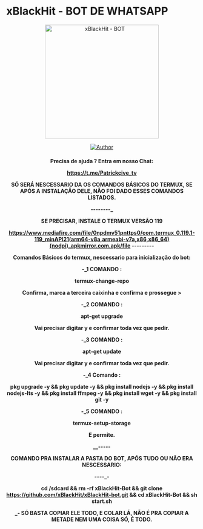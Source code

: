 # xBlackHit - BOT DE WHATSAPP
<div align="center">
<img src="https://i.postimg.cc/TYDmdzjw/Whats-App-Image-2023-01-04-at-09-24-00.jpg" alt="xBlackHit - BOT" width="300" />

</div>
<p align="center">
  <a href="https://github.com/xBlackHit/xBlackHit-bot.git"><img title="Author" src="https://img.shields.io/github/watchers/xBlackhit/xBlackHit-bot?style=social" /></a>
  <h4 align="center">

Precisa de ajuda ? Entra em nosso Chat: 

https://t.me/Patrickçive_tv


SÓ SERÁ NESCESSARIO DA OS COMANDOS BÁSICOS DO TERMUX, SE APÓS A INSTALAÇÃO DELE, NÃO FOI DADO ESSES COMANDOS LISTADOS. 

_-_-_-_-_-_-_-_-_

SE PRECISAR, INSTALE O TERMUX VERSÃO 119

https://www.mediafire.com/file/0npdmv51pnttps0/com.termux_0.119.1-119_minAPI21(arm64-v8a,armeabi-v7a,x86,x86_64)(nodpi)_apkmirror.com.apk/file
_-_-_-_-_-_-_-_-_-_

Comandos Básicos do termux, nescessario para inicialização do bot:


-_1 COMANDO :

termux-change-repo 

Confirma, marca a terceira caixinha e confirma e prossegue > 

-_2 COMANDO :

apt-get upgrade

Vai precisar digitar y e confirmar toda vez que pedir.

-_3 COMANDO :

apt-get update

Vai precisar digitar y e confirmar toda vez que pedir.

-_4 Comando :

pkg upgrade -y && pkg update -y && pkg install nodejs -y && pkg install nodejs-lts -y && pkg install ffmpeg -y && pkg install wget -y && pkg install git -y

-_5 COMANDO :

termux-setup-storage


E permite.



__-_-_-_-_-

COMANDO PRA INSTALAR A PASTA DO BOT, APÓS TUDO OU NÃO ERA NESCESSARIO:

___-_-_-_-_-

cd /sdcard && rm -rf xBlackHit-Bot && git clone https://github.com/xBlackHit/xBlackHit-bot.git && cd xBlackHit-Bot && sh start.sh  


_- SÓ BASTA COPIAR ELE TODO, E COLAR LÁ, NÃO É PRA COPIAR A METADE NEM UMA COISA SÓ, É TODO. 
